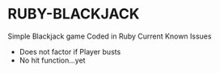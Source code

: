 # RUBY-BLACKJACK
Simple Blackjack game Coded in Ruby
Current Known Issues
- Does not factor if Player busts
- No hit function...yet
